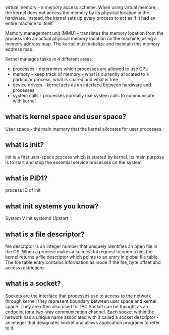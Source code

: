 virtual memory - a memory access scheme. When using virtual memore, the kernel does not access the memory by its physical location in the hardware. 
Instead, the kernel sets up every process to act as if it had an entire machine to itself.

Memory management unit (MMU) - translates the memory location from the process into an actual physical memory location on the machine, using
a memory address map. The kernel must initialize and maintain this memory address map.

Kernel manages tasks in 4 different areas:
- processes - determines which processes are allowed to use CPU
- memory - keep track of memory - what is currently allocated to a particular process, what is shared and what is free
- device drivers - kernel acts as an interface between hardware and processes
- system calls - processes normally use system calls to communicate with kernel

## what is kernel space and user space?
 
User space - the main memory that the kernel allocates for user processes.

## what is init?

init is a first user-space process which is started by kernel. Its main purpose is to start and stop the essential service
processes on the system

## what is PID1?
process ID of init

## what init systems you know?
System V init
systemd
Upstart

## what is a file descriptor?
file descriptor is an integer number that uniquely identifies an open file in the OS. 
When a process makes a successful request to open a file,
the kernel returns a file descriptor which points to an entry in global file table.
The file table entry contains information as inode if the file,
byte offset and access restrictions.

## what is a socket?
Sockets are the interface that processes use to access to the network through kernel, they represent 
boundary between user space and kernel space. They are often also used for IPC
Socket can be thought as an endpoint for a two-way communication channel. 
Each socket within the network has a unique name associated with it called a socket descriptor - 
an integer that designates socket and allows application programs to refer to it. 
